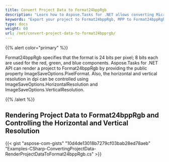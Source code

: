 ```yaml
---
title: Convert Project Data to Format24bppRgb
description: "Learn how to Aspose.Tasks for .NET allows converting Microsoft Project (MPP) to Format24bppRgb."
keywords: "Export your project to Format24bppRgb, MPP to Format24bppRgb, Convert your MPP to Format24bppRgb, Convert Microsoft Project to Format24bppRgb, convert MPP to Format24bppRgb, save project data to Format24bppRgb, Aspose.Tasks, C#"
type: docs
weight: 60
url: /net/convert-project-data-to-format24bpprgb/
---
```


{{% alert color="primary" %}}

Format24bppRgb specifies that the format is 24 bits per pixel; 8 bits each are used for the red, green, and blue components. Aspose.Tasks for .NET API can render a project to Format24bppRgb by providing the public property ImageSaveOptions.PixelFormat. Also, the horizontal and vertical resolution in dpi can be controlled using ImageSaveOptions.HorizontalResolution and ImageSaveOptions.VerticalResolution.

{{% /alert %}}

## **Rendering Project Data to Format24bppRgb and Controlling the Horizontal and Vertical Resolution**

{{< gist "aspose-com-gists" "10d4de13018b7279cf03bab28ed78aeb" "Examples-CSharp-ConvertingProjectData-RenderProjectDataToFormat24bppRgb.cs" >}}

